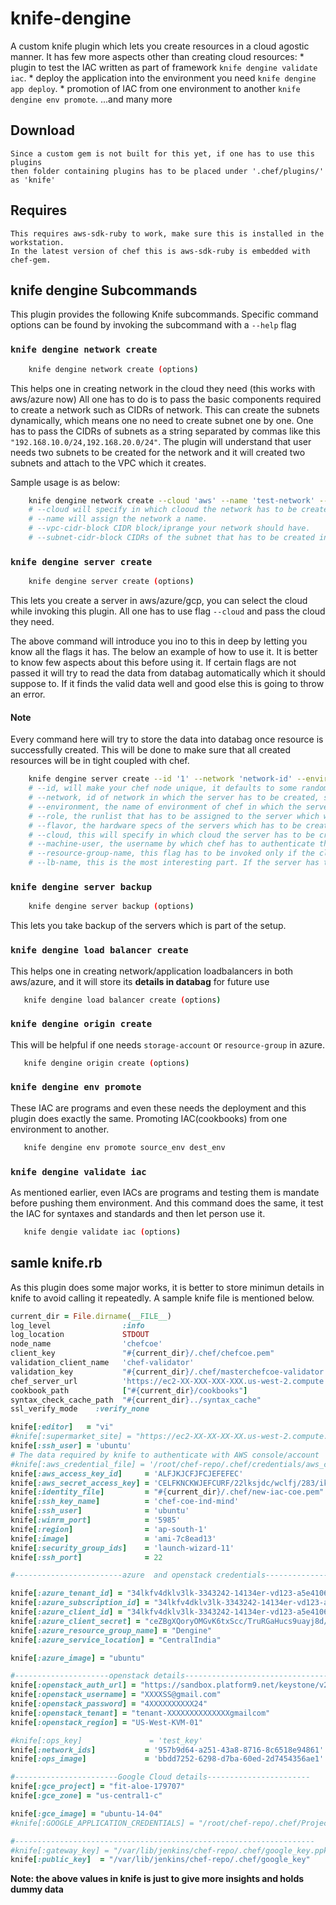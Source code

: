 # knife-dengine

A custom knife plugin which lets you create resources in a cloud agostic manner.
It has few more aspects other than creating cloud resources:
	* plugin to test the IAC written as part of framework `knife dengine validate iac`.
	* deploy the application into the environment you need `knife dengine app deploy`.
	* promotion of IAC from one environment to another `knife dengine env promote`.
	...and many more

## Download

    Since a custom gem is not built for this yet, if one has to use this plugins
	then folder containing plugins has to be placed under '.chef/plugins/' as 'knife'

## Requires

    This requires aws-sdk-ruby to work, make sure this is installed in the workstation.
	In the latest version of chef this is aws-sdk-ruby is embedded with chef-gem.

## knife dengine Subcommands

This plugin provides the following Knife subcommands. Specific command options can be found by invoking the subcommand with a `--help` flag

### `knife dengine network create`

```bash
    knife dengine network create (options)
```

This helps one in creating network in the cloud they need (this works with aws/azure now)
All one has to do is to pass the basic components required to create a network such as CIDRs of network.
This can create the subnets dynamically, which means one no need to create subnet one by one.
One has to pass the CIDRs of subnets as a string separated by commas like this `"192.168.10.0/24,192.168.20.0/24"`.
The plugin will understand that user needs two subnets to be created for the network and it will created two subnets and attach to the VPC which it creates.

Sample usage is as below:

```bash
    knife dengine network create --cloud 'aws' --name 'test-network' --vpc-cidr-block '192.168.0.0/16' --subnet-cidr-block '192.168.10.0/24,192.168.20.0/24'
	# --cloud will specify in which clooud the network has to be created.
	# --name will assign the network a name.
	# --vpc-cidr-block CIDR block/iprange your network should have.
	# --subnet-cidr-block CIDRs of the subnet that has to be created in the network, the comma separated value will specify how many subnet has to be created.
```

### `knife dengine server create`

```bash
    knife dengine server create (options)
```

This lets you create a server in aws/azure/gcp, you can select the cloud while invoking this plugin.
All one has to use flag `--cloud` and pass the cloud they need.

The above command will introduce you ino to this in deep by letting you know all the flags it has.
The below an example of how to use it. It is better to know few aspects about this before using it.
If certain flags are not passed it will try to read the data from databag automatically which it should suppose to.
If it finds the valid data well and good else this is going to throw an error.

#### Note

Every command here will try to store the data into databag once resource is successfully created.
This will be done to make sure that all created resources will be in tight coupled with chef.

```bash
    knife dengine server create --id '1' --network 'network-id' --environment 'development' --role 'role[tomcat]' --flavor 't2.micro' --cloud 'aws' --machine-user 'dengine' --resource-group-name 'dengine' --lb-name 'dengine-development'
	# --id, will make your chef node unique, it defaults to some random number if not used. (it can be jenkins job id if this is invoked froom jenkins).
	# --network, id of network in which the server has to be created, subnet-if if cloud is aws.
	# --environment, the name of environment of chef in which the server has to be created. It defaults to `_default`
	# --role, the runlist that has to be assigned to the server which will be created.
	# --flavor, the hardware specs of the servers which has to be created.
	# --cloud, this will specify in which cloud the server has to be created.
	# --machine-user, the username by which chef has to authenticate the server. It defaults to `ubuntu`
	# --resource-group-name, this flag has to be invoked only if the cloud is `azure`.
	# --lb-name, this is the most interesting part. If the server has to be part of any loadbalancer then specify the name/id of loadbalancer here.
```

### `knife dengine server backup`

```bash
    knife dengine server backup (options)
```

This lets you take backup of the servers which is part of the setup.


### `knife dengine load balancer create`

This helps one in creating network/application loadbalancers in both aws/azure, and it will store its **details in databag** for future use

```bash
   knife dengine load balancer create (options)
```

### `knife dengine origin create`

This will be helpful if one needs `storage-account` or `resource-group` in azure.

```bash
   knife dengine origin create (options)
```

### `knife dengine env promote`

These IAC are programs and even these needs the deployment and this plugin does exactly the same.
Promoting IAC(cookbooks) from one environment to another.

```bash
   knife dengine env promote source_env dest_env
```

### `knife dengine validate iac`

As mentioned earlier, even IACs are programs and testing them is mandate before pushing them environment.
And this command does the same, it test the IAC for syntaxes and standards and then let person use it.

```bash
   knife dengie validate iac (options)
```

## samle knife.rb

As this plugin does some major works, it is better to store minimun details in knife to avoid calling it repeatedly.
A sample knife file is mentioned below.

```ruby
current_dir = File.dirname(__FILE__)
log_level                :info
log_location             STDOUT
node_name                'chefcoe'
client_key               "#{current_dir}/.chef/chefcoe.pem"
validation_client_name   'chef-validator'
validation_key           "#{current_dir}/.chef/masterchefcoe-validator.pem"
chef_server_url          'https://ec2-XX-XXX-XXX-XXX.us-west-2.compute.amazonaws.com/organizations/chef'
cookbook_path            ["#{current_dir}/cookbooks"]
syntax_check_cache_path  "#{current_dir}../syntax_cache"
ssl_verify_mode    :verify_none

knife[:editor]   = "vi"
#knife[:supermarket_site] = "https://ec2-XX-XX-XX-XX.us-west-2.compute.amazonaws.com"
knife[:ssh_user] = 'ubuntu'
# The data required by knife to authenticate with AWS console/account
#knife[:aws_credential_file] = '/root/chef-repo/.chef/credentials/aws_credential_file'
knife[:aws_access_key_id]     = 'ALFJKJCFJFCJEFEFEC'
knife[:aws_secret_access_key] = 'CELFKNCKWJEFCURF/22lksjdc/wclfj/283/ikrfj'
knife[:identity_file]         = "#{current_dir}/.chef/new-iac-coe.pem"
knife[:ssh_key_name]          = 'chef-coe-ind-mind'
knife[:ssh_user]              = 'ubuntu'
knife[:winrm_port]            = '5985'
knife[:region]                = 'ap-south-1'
knife[:image]                 = 'ami-7c8ead13'
knife[:security_group_ids]    = 'launch-wizard-11'
knife[:ssh_port]              = 22

#------------------------azure  and openstack credentials--------------------------

knife[:azure_tenant_id] = "34lkfv4dklv3lk-3343242-14134er-vd123-a5e41061e661"
knife[:azure_subscription_id] = "34lkfv4dklv3lk-3343242-14134er-vd123-a5e41061e661"
knife[:azure_client_id] = "34lkfv4dklv3lk-3343242-14134er-vd123-a5e41061e661"
knife[:azure_client_secret] = "ceZBgXQoryOMGvK6txScc/TruRGaHucs9uayj8d/OtI="
knife[:azure_resource_group_name] = "Dengine"
knife[:azure_service_location] = "CentralIndia"

knife[:azure_image] = "ubuntu"

#---------------------openstack details----------------------------------
knife[:openstack_auth_url] = "https://sandbox.platform9.net/keystone/v2.0/tokens"
knife[:openstack_username] = "XXXXSS@gmail.com"
knife[:openstack_password] = "4XXXXXXXXXX24"
knife[:openstack_tenant] = "tenant-XXXXXXXXXXXXXXgmailcom"
knife[:openstack_region] = "US-West-KVM-01"

#knife[:ops_key]               = 'test_key'
knife[:network_ids]           = '957b9d64-a251-43a8-8716-8c6518e94861'
knife[:ops_image]             = 'bbdd7252-6298-d7ba-60ed-2d7454356ae1'

#-----------------------Google Cloud details-----------------------
knife[:gce_project] = "fit-aloe-179707"
knife[:gce_zone] = "us-central1-c"

knife[:gce_image] = "ubuntu-14-04"
#knife[:GOOGLE_APPLICATION_CREDENTIALS] = "/root/chef-repo/.chef/Project-ce1019e73f90.json"

#-------------------------------------------------------------------
#knife[:gateway_key] = "/var/lib/jenkins/chef-repo/.chef/google_key.ppk"
knife[:public_key]  = "/var/lib/jenkins/chef-repo/.chef/google_key"
```

**Note: the above values in knife is just to give more insights and holds dummy data**
